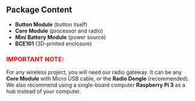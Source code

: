 ## Package Content

* **Button Module** (button itself)
* **Core Module** (processor and radio)
* **Mini Battery Module** (power source)
* **BCE101** (3D-printed enclosure)

### <span style="color: #ff0000;">IMPORTANT NOTE:</span>

For any wireless project, you will need our radio gateway. It can be any **Core Module** with Micro USB cable, or the **Radio Dongle** (recommended). We also recommend using a single-board computer **Raspberry Pi 3** as a hub instead of your computer.

